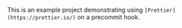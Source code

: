 This is an example project demonstrating using `[Prettier](https://prettier.io/)` on a precommit hook.
